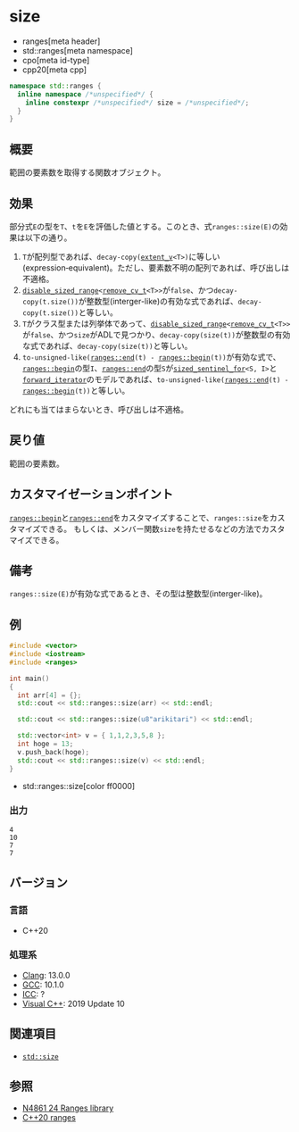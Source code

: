 # size
* ranges[meta header]
* std::ranges[meta namespace]
* cpo[meta id-type]
* cpp20[meta cpp]

```cpp
namespace std::ranges {
  inline namespace /*unspecified*/ {
    inline constexpr /*unspecified*/ size = /*unspecified*/;
  }
}
```

## 概要
範囲の要素数を取得する関数オブジェクト。

## 効果
部分式`E`の型を`T`、`t`を`E`を評価した値とする。このとき、式`ranges::size(E)`の効果は以下の通り。

1. `T`が配列型であれば、`decay-copy(`[`extent_v`](/reference/type_traits/extent.md)`<T>)`に等しい(expression‑equivalent)。ただし、要素数不明の配列であれば、呼び出しは不適格。
2. [`disable_sized_range`](disable_sized_range.md)`<`[`remove_cv_t`](/reference/type_traits/remove_cv.md)`<T>>`が`false`、かつ`decay-copy(t.size())`が整数型(interger-like)の有効な式であれば、`decay-copy(t.size())`と等しい。
3. `T`がクラス型または列挙体であって、[`disable_sized_range`](disable_sized_range.md)`<`[`remove_cv_t`](/reference/type_traits/remove_cv.md)`<T>>`が`false`、かつ`size`がADLで見つかり、`decay-copy(size(t))`が整数型の有効な式であれば、`decay-copy(size(t))`と等しい。
4. `to-unsigned-like(`[`ranges::end`](end.md)`(t) - `[`ranges::begin`](begin.md)`(t))`が有効な式で、[`ranges::begin`](begin.md)の型`I`、[`ranges::end`](end.md)の型`S`が[`sized_sentinel_for`](/reference/iterator/disable_sized_sentinel_for.md)`<S, I>`と[`forward_iterator`](/reference/iterator/forward_iterator.md)のモデルであれば、`to-unsigned-like(`[`ranges::end`](end.md)`(t) - `[`ranges::begin`](begin.md)`(t))`と等しい。

どれにも当てはまらないとき、呼び出しは不適格。

## 戻り値
範囲の要素数。

## カスタマイゼーションポイント
[`ranges::begin`](begin.md)と[`ranges::end`](end.md)をカスタマイズすることで、`ranges::size`をカスタマイズできる。
もしくは、メンバー関数`size`を持たせるなどの方法でカスタマイズできる。

## 備考
`ranges::size(E)`が有効な式であるとき、その型は整数型(interger-like)。

## 例
```cpp example
#include <vector>
#include <iostream>
#include <ranges>

int main()
{
  int arr[4] = {};
  std::cout << std::ranges::size(arr) << std::endl;

  std::cout << std::ranges::size(u8"arikitari") << std::endl;

  std::vector<int> v = { 1,1,2,3,5,8 };
  int hoge = 13;
  v.push_back(hoge);
  std::cout << std::ranges::size(v) << std::endl;
}
```
* std::ranges::size[color ff0000]

### 出力
```
4
10
7
7
```

## バージョン
### 言語
- C++20

### 処理系
- [Clang](/implementation.md#clang): 13.0.0
- [GCC](/implementation.md#gcc): 10.1.0
- [ICC](/implementation.md#icc): ?
- [Visual C++](/implementation.md#visual_cpp): 2019 Update 10

## 関連項目
- [`std::size`](/reference/iterator/size.md)

## 参照
- [N4861 24 Ranges library](https://timsong-cpp.github.io/cppwp/n4861/ranges)
- [C++20 ranges](https://techbookfest.org/product/5134506308665344)
